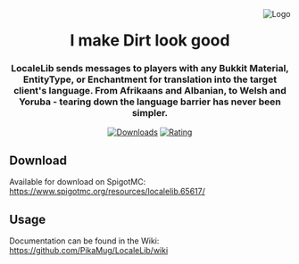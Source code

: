 <img src="https://i.imgur.com/mWUV6Zm.png" alt="Logo" align="right">
<div align="center">
  <h1>I make Dirt look good</h1>
  <h3>LocaleLib sends messages to players with any Bukkit Material, EntityType, or Enchantment for translation into the target client's language. From Afrikaans and Albanian, to Welsh and Yoruba - tearing down the language barrier has never been simpler.</h3>
  
[![Downloads](https://img.shields.io/spiget/downloads/65617)](https://www.spigotmc.org/resources/localelib.65617/)
[![Rating](https://img.shields.io/spiget/stars/65617)](https://www.spigotmc.org/resources/localelib.65617/)
</div>

Download
---

Available for download on SpigotMC: https://www.spigotmc.org/resources/localelib.65617/

Usage
---

Documentation can be found in the Wiki: https://github.com/PikaMug/LocaleLib/wiki
